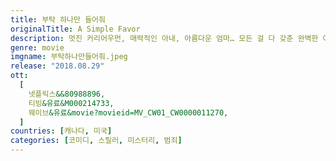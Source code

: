 ```yaml
---
title: 부탁 하나만 들어줘
originalTitle: A Simple Favor
description: 멋진 커리어우먼, 매력적인 아내, 아름다운 엄마… 모든 걸 다 갖춘 완벽한 여자 에밀리가 사라졌다. 그리고 발견된 시체… 모든 것이 내 것이 됐다고 생각한 순간. 에밀리가 돌아왔다!
genre: movie
imgname: 부탁하나만들어줘.jpeg
release: "2018.08.29"
ott:
  [
    넷플릭스&&80988896,
    티빙&유료&M000214733,
    웨이브&유료&movie?movieid=MV_CW01_CW0000011270,
  ]
countries: [캐나다, 미국]
categories: [코미디, 스릴러, 미스터리, 범죄]
---
```


